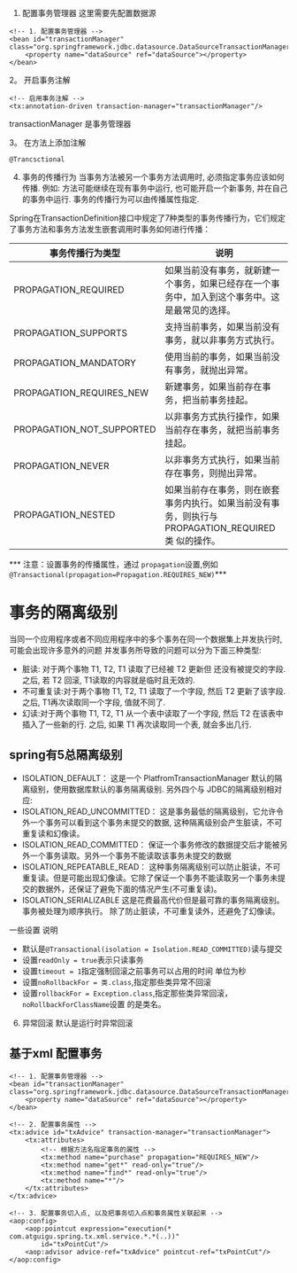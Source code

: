 
1. 配置事务管理器
这里需要先配置数据源
```
<!-- 1. 配置事务管理器 -->
<bean id="transactionManager" class="org.springframework.jdbc.datasource.DataSourceTransactionManager">
    <property name="dataSource" ref="dataSource"></property>
</bean>
```

2。 开启事务注解
```
<!-- 启用事务注解 -->
<tx:annotation-driven transaction-manager="transactionManager"/>
```
transactionManager 是事务管理器

3。 在方法上添加注解
```
@Trancsctional
```


4. 事务的传播行为
当事务方法被另一个事务方法调用时, 必须指定事务应该如何传播. 例如: 方法可能继续在现有事务中运行, 也可能开启一个新事务, 并在自己的事务中运行.
事务的传播行为可以由传播属性指定.

Spring在TransactionDefinition接口中规定了7种类型的事务传播行为，它们规定了事务方法和事务方法发生嵌套调用时事务如何进行传播：


|事务传播行为类型|说明|  
|----------|---------|  
|PROPAGATION_REQUIRED|如果当前没有事务，就新建一个事务，如果已经存在一个事务中，加入到这个事务中。这是最常见的选择。|  
|PROPAGATION_SUPPORTS|支持当前事务，如果当前没有事务，就以非事务方式执行。|  
|PROPAGATION_MANDATORY|使用当前的事务，如果当前没有事务，就抛出异常。|
|PROPAGATION_REQUIRES_NEW|新建事务，如果当前存在事务，把当前事务挂起。|
|PROPAGATION_NOT_SUPPORTED|以非事务方式执行操作，如果当前存在事务，就把当前事务挂起。|
|PROPAGATION_NEVER|以非事务方式执行，如果当前存在事务，则抛出异常。|
|PROPAGATION_NESTED	|如果当前存在事务，则在嵌套事务内执行。如果当前没有事务，则执行与PROPAGATION_REQUIRED类 似的操作。|


*** 注意：设置事务的传播属性，通过 `propagation`设置,例如`@Transactional(propagation=Propagation.REQUIRES_NEW)`***


# 事务的隔离级别
当同一个应用程序或者不同应用程序中的多个事务在同一个数据集上并发执行时, 可能会出现许多意外的问题
并发事务所导致的问题可以分为下面三种类型:
+ 脏读: 对于两个事物 T1, T2, T1  读取了已经被 T2 更新但 还没有被提交的字段. 之后, 若 T2 回滚, T1读取的内容就是临时且无效的.
+ 不可重复读:对于两个事物 T1, T2, T1  读取了一个字段, 然后 T2 更新了该字段. 之后, T1再次读取同一个字段, 值就不同了.
+ 幻读:对于两个事物 T1, T2, T1  从一个表中读取了一个字段, 然后 T2 在该表中插入了一些新的行. 之后, 如果 T1 再次读取同一个表, 就会多出几行.


## spring有5总隔离级别
+  ISOLATION_DEFAULT： 这是一个 PlatfromTransactionManager  默认的隔离级别，使用数据库默认的事务隔离级别.
另外四个与 JDBC的隔离级别相对应:
+  ISOLATION_READ_UNCOMMITTED： 这是事务最低的隔离级别，它允许令外一个事务可以看到这个事务未提交的数据,
这种隔离级别会产生脏读，不可重复读和幻像读。
+ ISOLATION_READ_COMMITTED： 保证一个事务修改的数据提交后才能被另外一个事务读取。另外一个事务不能读取该事务未提交的数据
+ ISOLATION_REPEATABLE_READ： 这种事务隔离级别可以防止脏读，不可重复读。但是可能出现幻像读。它除了保证一个事务不能读取另一个事务未提交的数据外，还保证了避免下面的情况产生(不可重复读)。
+ ISOLATION_SERIALIZABLE  这是花费最高代价但是最可靠的事务隔离级别。事务被处理为顺序执行。
除了防止脏读，不可重复读外，还避免了幻像读。

一些设置 说明

+ 默认是`@Transactional(isolation = Isolation.READ_COMMITTED)`读与提交
+ 设置`readOnly = true`表示只读事务
+ 设置`timeout = 1`指定强制回滚之前事务可以占用的时间  单位为秒
+ 设置`noRollbackFor = 类.class`,指定那些类异常不回滚
+ 设置`rollbackFor = Exception.class`,指定那些类异常回滚，`noRollbackForClassName`设置 的是类名。


6. 异常回滚
默认是运行时异常回滚


## 基于xml 配置事务
``` 
<!-- 1. 配置事务管理器 -->
<bean id="transactionManager" class="org.springframework.jdbc.datasource.DataSourceTransactionManager">
    <property name="dataSource" ref="dataSource"></property>
</bean>

<!-- 2. 配置事务属性 -->
<tx:advice id="txAdvice" transaction-manager="transactionManager">
    <tx:attributes>
        <!-- 根据方法名指定事务的属性 -->
        <tx:method name="purchase" propagation="REQUIRES_NEW"/>
        <tx:method name="get*" read-only="true"/>
        <tx:method name="find*" read-only="true"/>
        <tx:method name="*"/>
    </tx:attributes>
</tx:advice>

<!-- 3. 配置事务切入点, 以及把事务切入点和事务属性关联起来 -->
<aop:config>
    <aop:pointcut expression="execution(* com.atguigu.spring.tx.xml.service.*.*(..))" 
        id="txPointCut"/>
    <aop:advisor advice-ref="txAdvice" pointcut-ref="txPointCut"/>	
</aop:config>
```